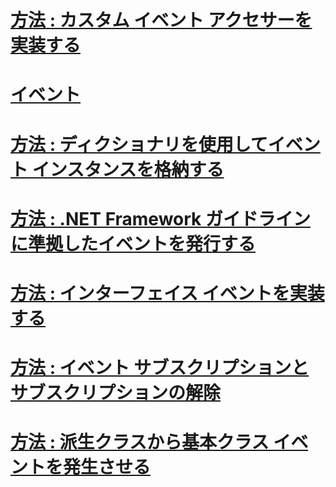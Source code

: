 # [方法 : カスタム イベント アクセサーを実装する](how-to-implement-custom-event-accessors.md)
# [イベント](index.md)
# [方法 : ディクショナリを使用してイベント インスタンスを格納する](how-to-use-a-dictionary-to-store-event-instances.md)
# [方法 : .NET Framework ガイドラインに準拠したイベントを発行する](how-to-publish-events-that-conform-to-net-framework-guidelines.md)
# [方法 : インターフェイス イベントを実装する](how-to-implement-interface-events.md)
# [方法 : イベント サブスクリプションとサブスクリプションの解除](how-to-subscribe-to-and-unsubscribe-from-events.md)
# [方法 : 派生クラスから基本クラス イベントを発生させる](how-to-raise-base-class-events-in-derived-classes.md)
